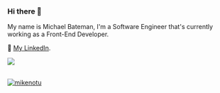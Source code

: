 ### Hi there 👋

My name is Michael Bateman, I'm a Software Engineer that's currently working as a Front-End Developer.


💼 [My LinkedIn](https://www.linkedin.com/in/michael-bateman-979695194/).

 <a href="https://github.com/MikeNotu">
  <img align="center" src="https://github-readme-stats.vercel.app/api?username=MikeNotu&count_private=true&show_icons=true&theme=tokyonight&hide=contribs&count_private=true" />
</a>
<br/>
<br/>

<p align="left"> <a href="https://github.com/MikeNotu"><img src="https://github-profile-trophy.vercel.app/?username=MikeNotu&theme=algolia&rank=SSS,SS,S,AAA,AA,A,B&margin-w=15&margin-h=15" alt="mikenotu" /></a> </p>



